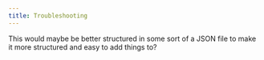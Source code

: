 ```yaml
---
title: Troubleshooting
---
```


This would maybe be better structured in some sort of a JSON file to make it more structured and easy to add things to?
